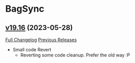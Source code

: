 # BagSync

## [v19.16](https://github.com/Xruptor/BagSync/tree/v19.16) (2023-05-28)
[Full Changelog](https://github.com/Xruptor/BagSync/compare/v19.15...v19.16) [Previous Releases](https://github.com/Xruptor/BagSync/releases)

- Small code Revert  
    * Reverting some code cleanup.  Prefer the old way :P  